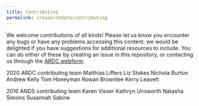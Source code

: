 ```yaml
---
title: Contributing
permalink: /researchdata/contributing
---
```


We welcome contributions of all kinds! Please let us know you encounter any bugs or have any problems accessing this content. we would be delighted if you have suggestions for additional resources to include. You can do either of these by creating an issue in this repository, or contacting us through the [ARDC webform](https://ardc.edu.au/contact-us). 

2020 ARDC contributing team
Matthias Liffers
Liz Stokes
Nichola Burton
Andrew Kelly
Tom Honeyman
Rowan Brownlee
Kerry Leavett

2016 ANDS contributing team
Karen Visser
Kathryn Unsworth
Natasha Simons
Susannah Sabine
